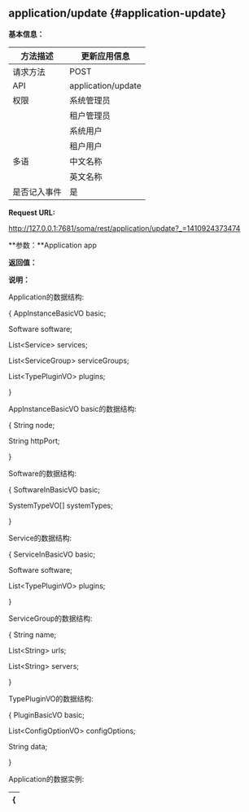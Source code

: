 ## application/update {#application-update}

**基本信息：**

| 方法描述 | 更新应用信息 |
| --- | --- |
| 请求方法 | POST |
| API | application/update |
| 权限 | 系统管理员 | 是，编辑所有非注册应用 |
|  | 租户管理员 | 是，编辑租户下的所有非注册应用 |
|  | 系统用户 | 是，编辑所有非注册应用 |
|  | 租户用户 | 是，编辑用户自己创建的所有非注册应用 |
| 多语 | 中文名称 | 更新应用信息 |
|  | 英文名称 | **Update application** |
| 是否记入事件 | 是 |

**Request URL:**

http://127.0.0.1:7681/soma/rest/application/update?_=1410924373474

**参数：**Application app

**返回值：**

**说明：**

Application的数据结构:

{ AppInstanceBasicVO basic;

Software software;

List&lt;Service&gt; services;

List&lt;ServiceGroup&gt; serviceGroups;

List&lt;TypePluginVO&gt; plugins;

}

AppInstanceBasicVO basic的数据结构:

{ String node;

String httpPort;

}

Software的数据结构:

{ SoftwareInBasicVO basic;

SystemTypeVO[] systemTypes;

}

Service的数据结构:

{ ServiceInBasicVO basic;

Software software;

List&lt;TypePluginVO&gt; plugins;

}

ServiceGroup的数据结构:

{ String name;

List&lt;String&gt; urls;

List&lt;String&gt; servers;

}

TypePluginVO的数据结构:

{ PluginBasicVO basic;

List&lt;ConfigOptionVO&gt; configOptions;

String data;

}

Application的数据实例:

| { |
| --- |
